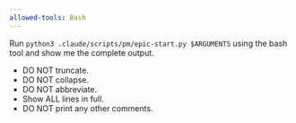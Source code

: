 ```yaml
---
allowed-tools: Bash
---
```


Run `python3 .claude/scripts/pm/epic-start.py $ARGUMENTS` using the bash tool and show me the complete output.

- DO NOT truncate.
- DO NOT collapse.
- DO NOT abbreviate.
- Show ALL lines in full.
- DO NOT print any other comments.
